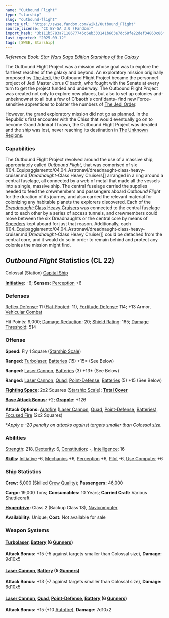 ```yaml
---
name: "Outbound Flight"
type: "starship"
slug: "outbound-flight"
source_url: "https://swse.fandom.com/wiki/Outbound_Flight"
source_license: "CC BY-SA 3.0 (Fandom)"
import_hash: "3b111b5783a7118677745c6eb333141b663e7dc68fe22def34863c86f0bd9521"
last_imported: "2025-09-12"
tags: [SWSE, Starship]
---
```

*Reference Book: [Star Wars Saga Edition Starships of the Galaxy](https://swse.fandom.com/wiki/Star_Wars_Saga_Edition_Starships_of_the_Galaxy)*

The Outbound Flight Project was a mission whose goal was to explore the farthest reaches of the galaxy and beyond. An exploratory mission originally proposed by [The Jedi](https://swse.fandom.com/wiki/The_Jedi), the Outbound Flight Project became the personnel project of Jedi Master Jorus C'baoth, who fought with the Senate at every turn to get the project funded and underway. The Outbound Flight Project was created not only to explore new places, but also to set up colonies and- unbeknownst to all but a few of C'baoth's confidants- find new Force-sensitive apprentices to bolster the numbers of [The Jedi Order](https://swse.fandom.com/wiki/The_Jedi_Order).

However, the grand exploratory mission did not go as planned. In the Republic's first encounter with the Chiss that would eventually go on to become Grand Admiral Thrawn, the Outbound Flight Project was derailed and the ship was lost, never reaching its destination in [The Unknown Regions](https://swse.fandom.com/wiki/The_Unknown_Regions).

### Capabilities
The Outbound Flight Project revolved around the use of a massive ship, appropriately called *Outbound Flight*, that was comprised of six [[04_Equipaggiamento/04.04_Astronavi/dreadnaught-class-heavy-cruiser.md|*Dreadnaught*-Class Heavy Cruisers]] arranged in a ring around a central fuselage, all connected by a web of metal that made all the vessels into a single, massive ship. The central fuselage carried the supplies needed to feed the crewmembers and passengers aboard *Outbound Flight* for the duration of its journey, and also carried the relevant material for colonizing any habitable planets the explorers discovered. Each of the [*Dreadnaught*-Class Heavy Cruisers](https://swse.fandom.com/wiki/Dreadnaught-Class_Heavy_Cruisers) was connected to the central fuselage and to each other by a series of access tunnels, and crewmembers could move between the six Dreadnaughts or the central core by means of [Speeders](https://swse.fandom.com/wiki/Speeders) kept aboard for just that reason. Additionally, each [[04_Equipaggiamento/04.04_Astronavi/dreadnaught-class-heavy-cruiser.md|*Dreadnaught*-Class Heavy Cruiser]] could be detached from the central core, and it would do so in order to remain behind and protect any colonies the mission might find.

## *Outbound Flight* Statistics (CL 22)
Colossal (Station) [Capital Ship](https://swse.fandom.com/wiki/Capital_Ship)

**[Initiative](https://swse.fandom.com/wiki/Initiative):** -6; **Senses:** [Perception](https://swse.fandom.com/wiki/Perception) +6
### Defenses
[Reflex Defense](https://swse.fandom.com/wiki/Reflex_Defense_(Vehicles)): 11 ([Flat-Footed](https://swse.fandom.com/wiki/Flat-Footed): 11), [Fortitude Defense](https://swse.fandom.com/wiki/Fortitude_Defense_(Vehicles)): 114; +13 Armor, [Vehicular Combat](https://swse.fandom.com/wiki/Vehicular_Combat)

Hit Points: 9,000; [Damage Reduction](https://swse.fandom.com/wiki/Damage_Reduction): 20; [Shield Rating](https://swse.fandom.com/wiki/Shield_Rating): 165; [Damage Threshold](https://swse.fandom.com/wiki/Damage_Threshold_(Vehicles)): 514
### Offense
**Speed:** Fly 1 Square ([Starship Scale](https://swse.fandom.com/wiki/Starship_Scale))

**Ranged:** [Turbolaser](https://swse.fandom.com/wiki/Turbolaser), [Batteries](https://swse.fandom.com/wiki/Weapon_Batteries) (15) +15* (See Below)

**Ranged:** [Laser Cannon](https://swse.fandom.com/wiki/Laser_Cannon), [Batteries](https://swse.fandom.com/wiki/Weapon_Batteries) (3) +13* (See Below)

**Ranged:** [Laser Cannon](https://swse.fandom.com/wiki/Laser_Cannon), [Quad](https://swse.fandom.com/wiki/Quad), [Point-Defense](https://swse.fandom.com/wiki/Point-Defense), [Batteries](https://swse.fandom.com/wiki/Weapon_Batteries) (5) +15 (See Below)

**[Fighting Space](https://swse.fandom.com/wiki/Fighting_Space):** 2x2 Squares ([Starship Scale](https://swse.fandom.com/wiki/Starship_Scale)); **[Total Cover](https://swse.fandom.com/wiki/Total_Cover)**

**[Base Attack Bonus](https://swse.fandom.com/wiki/Base_Attack_Bonus):** +2; **[Grapple](https://swse.fandom.com/wiki/Grapple):** +126

**Attack Options:** [Autofire](https://swse.fandom.com/wiki/Autofire_(Vehicle_Combat)) ([Laser Cannon](https://swse.fandom.com/wiki/Laser_Cannon), [Quad](https://swse.fandom.com/wiki/Quad), [Point-Defense](https://swse.fandom.com/wiki/Point-Defense), [Batteries](https://swse.fandom.com/wiki/Weapon_Batteries)), [Focused Fire](https://swse.fandom.com/wiki/Focused_Fire) (2x2 Squares)

**Apply a -20 penalty on attacks against targets smaller than Colossal size.*
### Abilities
[Strength](https://swse.fandom.com/wiki/Strength): 218, [Dexterity](https://swse.fandom.com/wiki/Dexterity): 6, [Constitution](https://swse.fandom.com/wiki/Constitution): -, [Intelligence](https://swse.fandom.com/wiki/Intelligence): 16

**[Skills](https://swse.fandom.com/wiki/Skills):** [Initiative](https://swse.fandom.com/wiki/Initiative) -6, [Mechanics](https://swse.fandom.com/wiki/Mechanics) +6, [Perception](https://swse.fandom.com/wiki/Perception) +6, [Pilot](https://swse.fandom.com/wiki/Pilot) -6, [Use Computer](https://swse.fandom.com/wiki/Use_Computer) +6
### Ship Statistics
**Crew:** 5,000 (Skilled [Crew Quality](https://swse.fandom.com/wiki/Crew_Quality)); **Passengers:** 46,000

**Cargo:** 19,000 Tons; **Consumables:** 10 Years; **Carried Craft:** Various Shuttlecraft

**[Hyperdrive](https://swse.fandom.com/wiki/Hyperdrive):** Class 2 (Backup Class 18), [Navicomputer](https://swse.fandom.com/wiki/Navicomputer)

**Availability:** Unique; **Cost:** Not available for sale
### Weapon Systems
#### **[Turbolaser](https://swse.fandom.com/wiki/Turbolaser), [Battery](https://swse.fandom.com/wiki/Weapon_Batteries) (6 [Gunners](https://swse.fandom.com/wiki/Gunners))**
**Attack Bonus:** +15 (-5 against targets smaller than Colossal size), **Damage:** 9d10x5

#### **[Laser Cannon](https://swse.fandom.com/wiki/Laser_Cannon), [Battery](https://swse.fandom.com/wiki/Weapon_Batteries) (5 [Gunners](https://swse.fandom.com/wiki/Gunners))**
**Attack Bonus:** +13 (-7 against targets smaller than Colossal size), **Damage:** 6d10x5
#### **[Laser Cannon](https://swse.fandom.com/wiki/Laser_Cannon), [Quad](https://swse.fandom.com/wiki/Quad), [Point-Defense](https://swse.fandom.com/wiki/Point-Defense), [Battery](https://swse.fandom.com/wiki/Weapon_Batteries) (6 [Gunners](https://swse.fandom.com/wiki/Gunners))**
**Attack Bonus:** +15 (+10 [Autofire](https://swse.fandom.com/wiki/Autofire_(Vehicle_Combat))), **Damage:** 7d10x2